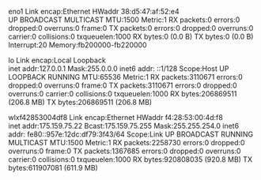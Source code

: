 eno1      Link encap:Ethernet  HWaddr 38:d5:47:af:52:e4  
          UP BROADCAST MULTICAST  MTU:1500  Metric:1
          RX packets:0 errors:0 dropped:0 overruns:0 frame:0
          TX packets:0 errors:0 dropped:0 overruns:0 carrier:0
          collisions:0 txqueuelen:1000 
          RX bytes:0 (0.0 B)  TX bytes:0 (0.0 B)
          Interrupt:20 Memory:fb200000-fb220000 

lo        Link encap:Local Loopback  
          inet addr:127.0.0.1  Mask:255.0.0.0
          inet6 addr: ::1/128 Scope:Host
          UP LOOPBACK RUNNING  MTU:65536  Metric:1
          RX packets:3110671 errors:0 dropped:0 overruns:0 frame:0
          TX packets:3110671 errors:0 dropped:0 overruns:0 carrier:0
          collisions:0 txqueuelen:1000 
          RX bytes:206869511 (206.8 MB)  TX bytes:206869511 (206.8 MB)

wlxf42853004df8 Link encap:Ethernet  HWaddr f4:28:53:00:4d:f8  
          inet addr:175.159.75.22  Bcast:175.159.75.255  Mask:255.255.254.0
          inet6 addr: fe80::957e:12dc:df79:3f43/64 Scope:Link
          UP BROADCAST RUNNING MULTICAST  MTU:1500  Metric:1
          RX packets:2258730 errors:0 dropped:0 overruns:0 frame:0
          TX packets:1367685 errors:0 dropped:0 overruns:0 carrier:0
          collisions:0 txqueuelen:1000 
          RX bytes:920808035 (920.8 MB)  TX bytes:611907081 (611.9 MB)

